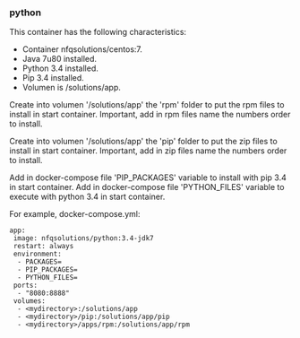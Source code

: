 ### python

This container has the following characteristics:
- Container nfqsolutions/centos:7.
- Java 7u80 installed.
- Python 3.4 installed.
- Pip 3.4 installed.
- Volumen is /solutions/app.

Create into volumen '/solutions/app' the 'rpm' folder to put the rpm files to install in start container.
Important, add in rpm files name the numbers order to install.

Create into volumen '/solutions/app' the 'pip' folder to put the zip files to install in start container.
Important, add in zip files name the numbers order to install.

Add in docker-compose file 'PIP_PACKAGES' variable to install with pip 3.4 in start container.
Add in docker-compose file 'PYTHON_FILES' variable to execute with python 3.4 in start container.

For example, docker-compose.yml:
```
app:
 image: nfqsolutions/python:3.4-jdk7
 restart: always
 environment:
  - PACKAGES=
  - PIP_PACKAGES=
  - PYTHON_FILES=
 ports:
  - "8080:8888"
 volumes:
  - <mydirectory>:/solutions/app
  - <mydirectory>/pip:/solutions/app/pip
  - <mydirectory>/apps/rpm:/solutions/app/rpm
 
```